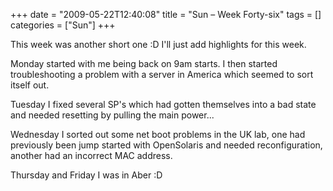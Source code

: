 +++
date = "2009-05-22T12:40:08"
title = "Sun – Week Forty-six"
tags = []
categories = ["Sun"]
+++

This week was another short one :D I'll just add highlights for this week.

Monday started with me being back on 9am starts. I then started troubleshooting a problem with a server in America which seemed to sort itself out.

Tuesday I fixed several SP's which had gotten themselves into a bad state and needed resetting by pulling the main power...

Wednesday I sorted out some net boot problems in the UK lab, one had previously been jump started with OpenSolaris and needed reconfiguration, another had an incorrect MAC address.

Thursday and Friday I was in Aber :D
